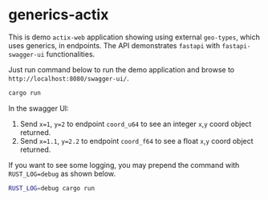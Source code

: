 # generics-actix

This is demo `actix-web` application showing using external `geo-types`, which uses generics, in endpoints.
The API demonstrates `fastapi` with `fastapi-swagger-ui` functionalities.

Just run command below to run the demo application and browse to `http://localhost:8080/swagger-ui/`.

```bash
cargo run
```

In the swagger UI:

1. Send `x=1`, `y=2` to endpoint `coord_u64` to see an integer `x`,`y` coord object returned.
2. Send `x=1.1`, `y=2.2` to endpoint `coord_f64` to see a float `x`,`y` coord object returned.

If you want to see some logging, you may prepend the command with `RUST_LOG=debug` as shown below.

```bash
RUST_LOG=debug cargo run
```
